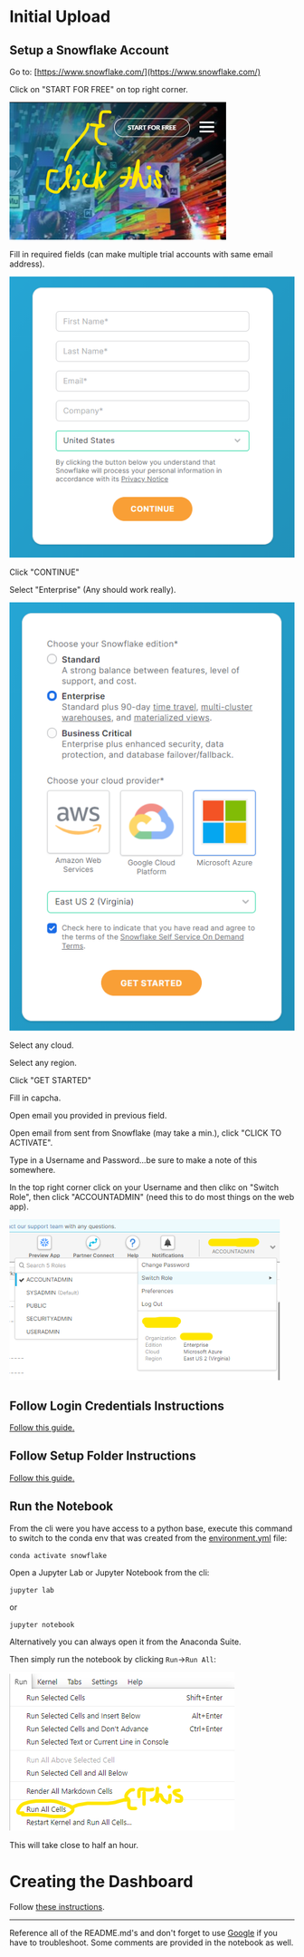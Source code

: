 # Initial Upload

## Setup a Snowflake Account

Go to:
[https://www.snowflake.com/](https://www.snowflake.com/)

Click on "START FOR FREE" on top right corner.

![](../Images/SF_Setup.png)

Fill in required fields (can make multiple trial accounts with same email address).

![](../Images/SF_Setup1.png)

Click "CONTINUE"

Select "Enterprise" (Any should work really).

![](../Images/SF_Setup2.png)

Select any cloud.

Select any region.

Click "GET STARTED"

Fill in capcha.

Open email you provided in previous field.

Open email from sent from Snowflake (may take a min.), click "CLICK TO ACTIVATE".

Type in a Username and Password...be sure to make a note of this somewhere.

In the top right corner click on your Username and then clikc on "Switch Role", then click "ACCOUNTADMIN" (need this to do most things on the web app).

![](../Images/SF_Setup3.png)

## Follow Login Credentials Instructions

[Follow this guide.](../Login_Credentials/README.md)

## Follow Setup Folder Instructions

[Follow this guide.](../Setup/README.md)

## Run the Notebook

From the cli were you have access to a python base, execute this command to switch to the conda env that was created from the [environment.yml](../Setup) file:

```
conda activate snowflake
```

Open a Jupyter Lab or Jupyter Notebook from the cli:

```
jupyter lab
```
or
```
jupyter notebook
```
Alternatively you can always open it from the Anaconda Suite.

Then simply run the notebook by clicking `Run`->`Run All`:

![](../Images/Run_Notebook.png)

This will take close to half an hour.

# Creating the Dashboard

Follow [these instructions](../PBI_Dashboard/README.md).

---
Reference all of the README.md's and don't forget to use [Google](www.google.com) if you have to troubleshoot.
Some comments are provided in the notebook as well.
